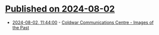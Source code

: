# [Published on 2024-08-02](index.md)

* [2024-08-02, 11:44:00](https://soylentnews.org/article.pl?sid=24/08/01/1445246&from=rss) - [Coldwar Communications Centre - Images of the Past](https://soylentnews.org/article.pl?sid=24/08/01/1445246&from=rss)
